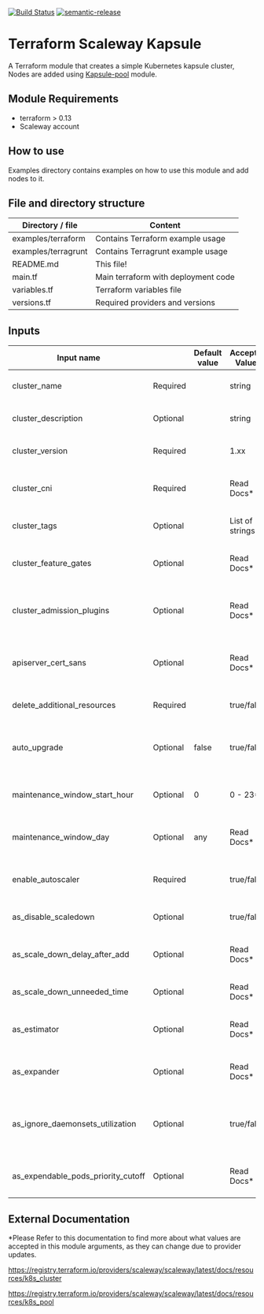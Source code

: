 [![Build Status](https://travis-ci.com/4s3ti/kapsule-cluster.svg?branch=master)](https://travis-ci.com/4s3ti/kapsule-cluster)
[![semantic-release](https://img.shields.io/badge/%20%20%F0%9F%93%A6%F0%9F%9A%80-semantic--release-e10079.svg)](https://github.com/semantic-release/semantic-release)

# Terraform Scaleway Kapsule

A Terraform module that creates a simple Kubernetes kapsule cluster,
Nodes are added using [Kapsule-pool](https://github.com/4s3ti/kapsule-pool) module.

## Module Requirements

* terraform > 0.13
* Scaleway account


## How to use

Examples directory contains examples on how to use this module and add nodes to it.  

## File and directory structure

|     Directory / file      |         Content                             |
----------------------------|---------------------------------------------|
| examples/terraform        | Contains Terraform example usage            |
| examples/terragrunt       | Contains Terragrunt example usage           |
| README.md                 | This file!                                  |
| main.tf                   | Main terraform with deployment code         |
| variables.tf              | Terraform variables file                    |
| versions.tf               | Required providers and versions             |


## Inputs

| Input name                         |          | Default value | Accepted Values | Description                                                         |
|------------------------------------|----------|---------------|-----------------|---------------------------------------------------------------------|
| cluster_name                       | Required |               | string          | The name for the kubernetes cluster                                 |
| cluster_description                | Optional |               | string          | Regions where K8s cluster is running                                |
| cluster_version                    | Required |               | 1.xx            | The version of the Kubernetes cluster                               |
| cluster_cni                        | Required |               | Read Docs*      | Container Network Interface (CNI) to be installed                   |
| cluster_tags                       | Optional |               | List of strings | List of tags to be applied to the cluster                           |
| cluster_feature_gates              | Optional |               | Read Docs*      | List of cluster gates to be enabled on the cluster                  |
| cluster_admission_plugins          | Optional |               | Read Docs*      | The list of admission plugins to enable on the cluster              |
| apiserver_cert_sans                | Optional |               | Read Docs*      | K8s API server Additional Subject Alternative Names                 |
| delete_additional_resources        | Required |               | true/false      | Delete additional resources when cluster deleted*                   |
| auto_upgrade                       | Optional | false         | true/false      | Set to true to enable kubernetes patch version auto upgrades        |
| maintenance_window_start_hour      | Optional | 0             | 0 - 23*         | The start hour (UTC) for the 2-hour auto upgrade window             |
| maintenance_window_day             | Optional | any           | Read Docs*      | The day for the auto upgrade maintenance window                     |
| enable_autoscaler                  | Required |               | true/false      | enables/disables cluster autoscalling features                      |
| as_disable_scaledown               | Optional |               | true/false      | Disables auto-scaler scale down feature                             |
| as_scale_down_delay_after_add      | Optional |               | Read Docs*      | How long before resuming scaledown evaluation                       |
| as_scale_down_unneeded_time        | Optional |               | Read Docs*      | How long To consider a node unneeded                                |
| as_estimator                       | Optional |               | Read Docs*      | Type of resource estimator to be used in scale up                   |
| as_expander                        | Optional |               | Read Docs*      | Type of node group expander to be used in scale up                  |
| as_ignore_daemonsets_utilization   | Optional |               | true/false      | Ignore daemonSet pods when calculating resource utilization         |
| as_expendable_pods_priority_cutoff | Optional |               | Read Docs*      | Pods with priority below cutoff will be expendable                  |


## External Documentation

*Please Refer to this documentation to find more about what values are accepted in this module arguments, as they can change due to provider updates.

https://registry.terraform.io/providers/scaleway/scaleway/latest/docs/resources/k8s_cluster

https://registry.terraform.io/providers/scaleway/scaleway/latest/docs/resources/k8s_pool
